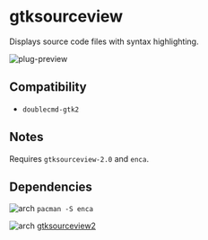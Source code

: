 gtksourceview
========
Displays source code files with syntax highlighting.

![plug-preview](https://i.imgur.com/x1n1N9X.png)

## Compatibility
- `doublecmd-gtk2`

## Notes
Requires `gtksourceview-2.0` and `enca`.

## Dependencies
![arch](https://wiki.archlinux.org/favicon.ico) `pacman -S enca`

![arch](https://wiki.archlinux.org/favicon.ico) [gtksourceview2](https://aur.archlinux.org/packages/gtksourceview2)
